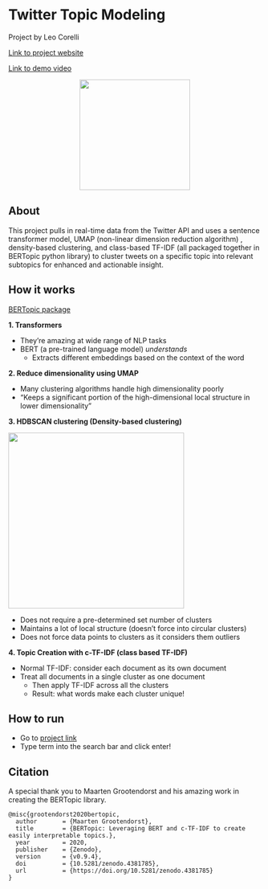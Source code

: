# Twitter Topic Modeling

Project by Leo Corelli

[Link to project website](https://twitter-topic-modeling.azurewebsites.net/)

[Link to demo video](https://duke.box.com/s/uhq7hcukm5c1tb20kmt7kfxrqi7rshpy)

<p align="center">
  <img src="https://github.com/leocorelli/twitter-topic-modeling/blob/main/images/Twitter-logo.png" width="220" /> 
</p>

## About

This project pulls in real-time data from the Twitter API and uses a sentence transformer model, UMAP (non-linear dimension reduction algorithm) , density-based clustering, and class-based TF-IDF (all packaged together in BERTopic python library) to cluster tweets on a specific topic into relevant subtopics for enhanced and actionable insight.

## How it works

[BERTopic package](https://maartengr.github.io/BERTopic/index.html)

**1. Transformers**
  - They’re amazing at wide range of NLP tasks
  - BERT (a pre-trained language model) *understands*
    - Extracts different embeddings based on the context of the word

**2. Reduce dimensionality using UMAP**
  - Many clustering algorithms handle high dimensionality poorly
  - “Keeps a significant portion of the high-dimensional local structure in lower dimensionality”

**3. HDBSCAN clustering (Density-based clustering)**

<p align="left">
  <img src="https://github.com/leocorelli/twitter-topic-modeling/blob/main/images/dbscan.png" width="350" /> 
</p>

  - Does not require a pre-determined set number of clusters
  - Maintains a lot of local structure (doesn’t force into circular clusters)
  - Does not force data points to clusters as it considers them outliers

**4. Topic Creation with c-TF-IDF (class based TF-IDF)**
  - Normal TF-IDF: consider each document as its own document
  - Treat all documents in a single cluster as one document
    - Then apply TF-IDF across all the clusters
    - Result: what words make each cluster unique!


## How to run
- Go to [project link](https://twitter-topic-modeling.azurewebsites.net/)
- Type term into the search bar and click enter!

## Citation
A special thank you to Maarten Grootendorst and his amazing work in creating the BERTopic library.
```
@misc{grootendorst2020bertopic,
  author       = {Maarten Grootendorst},
  title        = {BERTopic: Leveraging BERT and c-TF-IDF to create easily interpretable topics.},
  year         = 2020,
  publisher    = {Zenodo},
  version      = {v0.9.4},
  doi          = {10.5281/zenodo.4381785},
  url          = {https://doi.org/10.5281/zenodo.4381785}
}
```
